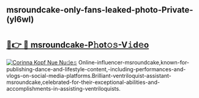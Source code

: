 ## msroundcake-only-fans​-leaked-photo​-Private-(yl6wl)


# <h2><a href="https://mediaupload.pro?title=msroundcake&ref=git">🔗👉 🔴 msroundcake-P𝚑ot𝚘𝚜-V𝚒d𝚎o</a></h2>

[![Corinna Kopf Nue Nu𝚍e𝚜](https://i.imgur.com/0qMVB7G.gif)](https://mediaupload.pro?title=msroundcake&ref=git)
Online-influencer-msroundcake,known-for-publishing-dance-and-lifestyle-content,-including-performances-and-vlogs-on-social-media-platforms.Brilliant-ventriloquist-assistant-msroundcake,celebrated-for-their-exceptional-abilities-and-accomplishments-in-assisting-ventriloquists.  